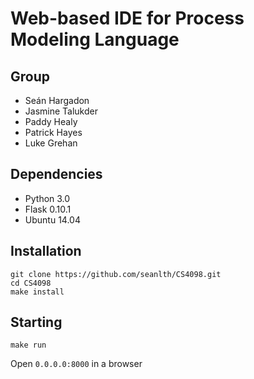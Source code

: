 # Web-based IDE for Process Modeling Language


## Group
* Seán Hargadon
* Jasmine Talukder
* Paddy Healy
* Patrick Hayes
* Luke Grehan

## Dependencies
* Python 3.0
* Flask 0.10.1
* Ubuntu 14.04

## Installation
```
git clone https://github.com/seanlth/CS4098.git
cd CS4098
make install
```
## Starting

```
make run
```

Open ```0.0.0.0:8000``` in a browser
